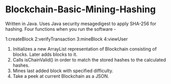 # Blockchain-Basic-Mining-Hashing
Written in Java. Uses Java security mesagedigest to apply SHA-256 for hashing.
Four functions when you run the software - 

1:createBlock
2:verifyTransaction
3:mineBlock
4:viewUser

1. Initializes a new ArrayList representation of Blockchain consisting of blocks. Later adds blocks to it.
2. Calls isChainValid() in order to match the stored hashes to the calculated hashes.
3. Mines last added block with specified difficulty.
4. Take a peek at current Blockchain as a JSON.
